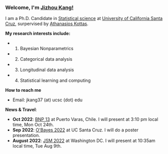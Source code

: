 ### Welcome, I'm [Jizhou Kang!](https://jkang37.github.io/)

I am a Ph.D. Candidate in [Statistical science](https://engineering.ucsc.edu/departments/statistics) at [University of California Santa Cruz](https://www.ucsc.edu/), surpervised by [Athanasios Kottas](https://users.soe.ucsc.edu/~thanos/).

**My research interests include:** 
- 1. Bayesian Nonparametrics
- 2. Categorical data analysis
- 3. Longitudinal data analysis
- 4. Statistical learning and computing

**How to reach me**
- Email: jkang37 (at) ucsc (dot) edu

**News & Travel**:

- **Oct 2022**: [BNP 13](https://midas.mat.uc.cl/bnp13/) at Puerto Varas, Chile. I will present at 3:10 pm local time, Mon Oct 24th.
- **Sep 2022**: [O'Bayes 2022](https://obayes.soe.ucsc.edu/) at UC Santa Cruz. I will do a poster presentation.
- **August 2022**: [JSM 2022](https://ww2.amstat.org/meetings/jsm/2022/) at Washington DC. I will present at 10:35am local time, Tue Aug 9th.
